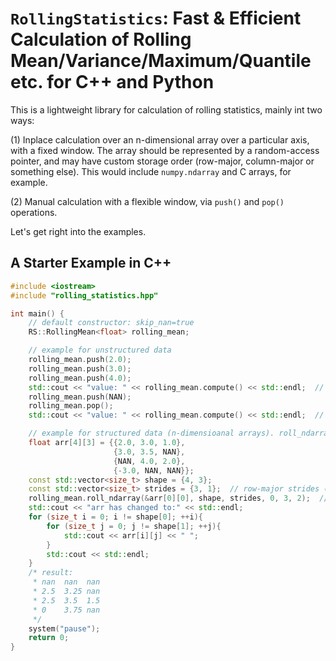 # `RollingStatistics`: Fast & Efficient Calculation of Rolling Mean/Variance/Maximum/Quantile etc. for C++ and Python

This is a lightweight library for calculation of rolling statistics, mainly int two ways:

(1) Inplace calculation over an n-dimensional array over a particular axis, with a fixed window. The array should be represented by a random-access pointer, and may have custom storage order (row-major, column-major or something else). This would include `numpy.ndarray` and C arrays, for example.

(2) Manual calculation with a flexible window, via `push()` and `pop()` operations.

Let's get right into the examples.

## A Starter Example in C++
```cpp
#include <iostream>
#include "rolling_statistics.hpp"

int main() {
    // default constructor: skip_nan=true
    RS::RollingMean<float> rolling_mean;

    // example for unstructured data
    rolling_mean.push(2.0);
    rolling_mean.push(3.0);
    rolling_mean.push(4.0);
    std::cout << "value: " << rolling_mean.compute() << std::endl;  // 3.0
    rolling_mean.push(NAN);
    rolling_mean.pop();
    std::cout << "value: " << rolling_mean.compute() << std::endl;  // 3.5

    // example for structured data (n-dimensioanal arrays). roll_ndarray() will automatically call clear().
    float arr[4][3] = {{2.0, 3.0, 1.0},
                       {3.0, 3.5, NAN},
                       {NAN, 4.0, 2.0},
                       {-3.0, NAN, NAN}};
    const std::vector<size_t> shape = {4, 3};
    const std::vector<size_t> strides = {3, 1};  // row-major strides (of values, not bytes)
    rolling_mean.roll_ndarray(&arr[0][0], shape, strides, 0, 3, 2);  // axis=0, window=3, min_periods=2
    std::cout << "arr has changed to:" << std::endl;
    for (size_t i = 0; i != shape[0]; ++i){
        for (size_t j = 0; j != shape[1]; ++j){
            std::cout << arr[i][j] << " ";
        }
        std::cout << std::endl;
    }
    /* result:
     * nan  nan  nan
     * 2.5  3.25 nan
     * 2.5  3.5  1.5
     * 0    3.75 nan
     */
    system("pause");
    return 0;
}

```
